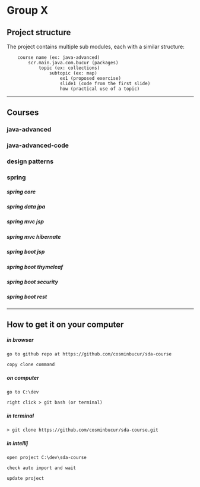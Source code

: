 # Group X

## Project structure
The project contains multiple sub modules, each with a similar structure:

        course name (ex: java-advanced)
            scr.main.java.com.bucur (packages)
                topic (ex: collections)
                    subtopic (ex: map)
                        ex1 (proposed exercise)
                        slide1 (code from the first slide)
                        how (practical use of a topic)

---

## Courses

### java-advanced

### java-advanced-code

### design patterns

### spring
 
##### spring core

##### spring data jpa

##### spring mvc jsp

##### spring mvc hibernate

##### spring boot jsp

##### spring boot thymeleaf

##### spring boot security

##### spring boot rest

---

## How to get it on your computer

##### in browser

	go to github repo at https://github.com/cosminbucur/sda-course

	copy clone command

##### on computer
	go to C:\dev

	right click > git bash (or terminal)

##### in terminal
	> git clone https://github.com/cosminbucur/sda-course.git

##### in intellij
	open project C:\dev\sda-course

	check auto import and wait

	update project
